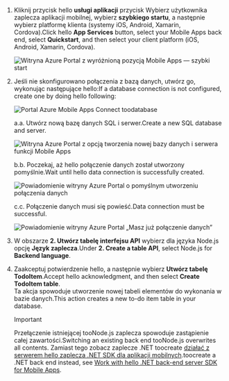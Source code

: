 
1. <span data-ttu-id="006d7-101">Kliknij przycisk hello **usługi aplikacji** przycisk Wybierz użytkownika zaplecza aplikacji mobilnej, wybierz **szybkiego startu**, a następnie wybierz platformę klienta (systemy iOS, Android, Xamarin, Cordova).</span><span class="sxs-lookup"><span data-stu-id="006d7-101">Click hello **App Services** button, select your Mobile Apps back end, select **Quickstart**, and then select your client platform (iOS, Android, Xamarin, Cordova).</span></span>

    ![Witryna Azure Portal z wyróżnioną pozycją Mobile Apps — szybki start][quickstart]

2. <span data-ttu-id="006d7-103">Jeśli nie skonfigurowano połączenia z bazą danych, utwórz go, wykonując następujące hello:</span><span class="sxs-lookup"><span data-stu-id="006d7-103">If a database connection is not configured, create one by doing hello following:</span></span>

    ![Portal Azure Mobile Apps Connect toodatabase][connect]

    <span data-ttu-id="006d7-105">a.</span><span class="sxs-lookup"><span data-stu-id="006d7-105">a.</span></span> <span data-ttu-id="006d7-106">Utwórz nową bazę danych SQL i serwer.</span><span class="sxs-lookup"><span data-stu-id="006d7-106">Create a new SQL database and server.</span></span>

    ![Witryna Azure Portal z opcją tworzenia nowej bazy danych i serwera funkcji Mobile Apps][server]

    <span data-ttu-id="006d7-108">b.</span><span class="sxs-lookup"><span data-stu-id="006d7-108">b.</span></span> <span data-ttu-id="006d7-109">Poczekaj, aż hello połączenie danych został utworzony pomyślnie.</span><span class="sxs-lookup"><span data-stu-id="006d7-109">Wait until hello data connection is successfully created.</span></span>

    ![Powiadomienie witryny Azure Portal o pomyślnym utworzeniu połączenia danych][notification]

    <span data-ttu-id="006d7-111">c.</span><span class="sxs-lookup"><span data-stu-id="006d7-111">c.</span></span> <span data-ttu-id="006d7-112">Połączenie danych musi się powieść.</span><span class="sxs-lookup"><span data-stu-id="006d7-112">Data connection must be successful.</span></span>

    ![Powiadomienie witryny Azure Portal „Masz już połączenie danych”][already-connection]

3. <span data-ttu-id="006d7-114">W obszarze **2. Utwórz tabelę interfejsu API** wybierz dla języka Node.js opcję **Język zaplecza**.</span><span class="sxs-lookup"><span data-stu-id="006d7-114">Under **2. Create a table API**, select Node.js for **Backend language**.</span></span> 
 
4. <span data-ttu-id="006d7-115">Zaakceptuj potwierdzenie hello, a następnie wybierz **Utwórz tabelę TodoItem**.</span><span class="sxs-lookup"><span data-stu-id="006d7-115">Accept hello acknowledgment, and then select **Create TodoItem table**.</span></span>  
    <span data-ttu-id="006d7-116">Ta akcja spowoduje utworzenie nowej tabeli elementów do wykonania w bazie danych.</span><span class="sxs-lookup"><span data-stu-id="006d7-116">This action creates a new to-do item table in your database.</span></span> 

    >[!IMPORTANT]
    > <span data-ttu-id="006d7-117">Przełączenie istniejącej tooNode.js zaplecza spowoduje zastąpienie całej zawartości.</span><span class="sxs-lookup"><span data-stu-id="006d7-117">Switching an existing back end tooNode.js overwrites all contents.</span></span> <span data-ttu-id="006d7-118">Zamiast tego zobacz zaplecze .NET toocreate [działać z serwerem hello zaplecza .NET SDK dla aplikacji mobilnych][instructions].</span><span class="sxs-lookup"><span data-stu-id="006d7-118">toocreate a .NET back end instead, see [Work with hello .NET back-end server SDK for Mobile Apps][instructions].</span></span>

<!-- Images. -->
[quickstart]: ./media/app-service-mobile-configure-new-backend/quickstart.png
[connect]: ./media/app-service-mobile-configure-new-backend/connect-to-bd.png
[notification]: ./media/app-service-mobile-configure-new-backend/notification-data-connection-create.png
[server]: ./media/app-service-mobile-configure-new-backend/create-new-server.png
[already-connection]: ./media/app-service-mobile-configure-new-backend/already-connection.png

<!-- URLs -->
[instructions]: ../articles/app-service-mobile/app-service-mobile-dotnet-backend-how-to-use-server-sdk.md#create-app
